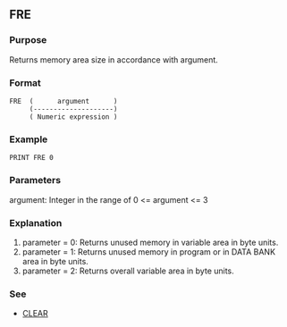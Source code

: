 ## FRE

### Purpose
Returns memory area size in accordance with argument.

### Format
```basic
FRE  (      argument      )
     (--------------------)
     ( Numeric expression )
```

### Example
```basic
PRINT FRE 0
```

### Parameters
argument: Integer in the range of 0 <= argument <= 3

### Explanation
1. parameter = 0: Returns unused memory in variable area in byte units.
2. parameter = 1: Returns unused memory in program or in DATA BANK area in byte units.
3. parameter = 2: Returns overall variable area in byte units.

### See
- [CLEAR](CLEAR.md)
